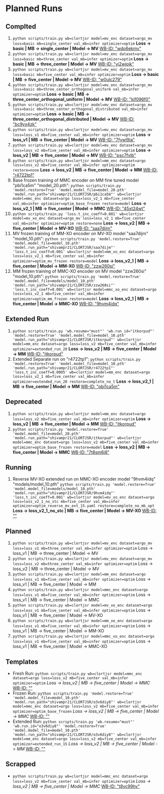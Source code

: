 # Planned Runs

## Complted

1. ```python scripts/train.py wb=clortjsr model=mv_enc dataset=argo_mv loss=basic mb=single_center val_mb=infer optimizer=optim``` **Loss -> basic | MB -> single_center | Model -> MV** [WB-ID: "wdo6ekmv"](shivampr21/CLORTJSR/wdo6ekmv)
2. ```python scripts/train.py wb=clortjsr model=mv_enc dataset=argo_mv loss=basic mb=three_center val_mb=infer optimizer=optim``` **Loss -> basic | MB -> three_center | Model -> MV** [WB-ID: "yi2wjojk"](shivampr21/CLORTJSR/yi2wjojk)
3. ```python scripts/train.py wb=clortjsr model=mv_enc dataset=argo_mv loss=basic mb=five_center val_mb=infer optimizer=optim``` **Loss -> basic | MB -> five_center | Model -> MV** [WB-ID: "w0ulc279"](shivampr21/CLORTJSR/w0ulc279)
4. ```python scripts/train.py wb=clortjsr model=mv_enc dataset=argo_mv loss=basic mb=three_center_orthogonal_uniform val_mb=infer optimizer=optim``` **Loss -> basic | MB -> three_center_orthogonal_uniform | Model -> MV** [WB-ID: "kif096f0"](shivampr21/CLORTJSR/kif096f0)
5. ```python scripts/train.py wb=clortjsr model=mv_enc dataset=argo_mv loss=basic mb=three_center_orthogonal_distributed val_mb=infer optimizer=optim``` **Loss -> basic | MB -> three_center_orthogonal_distributed | Model -> MV** [WB-ID: "bc9yx4zk"](shivampr21/CLORTJSR/bc9yx4zk)
6. ```python scripts/train.py wb=clortjsr model=mv_enc dataset=argo_mv loss=loss_v1 mb=five_center val_mb=infer optimizer=optim``` **Loss -> loss_v1 | MB -> five_center | Model -> MV** [WB-ID: "7fywl9ia"](shivampr21/CLORTJSR/7fywl9ia)
7. ```python scripts/train.py wb=clortjsr model=mv_enc dataset=argo_mv loss=loss_v2 mb=five_center val_mb=infer optimizer=optim``` **Loss -> loss_v2 | MB -> five_center | Model -> MV** [WB-ID: "psc7fvlb"](shivampr21/CLORTJSR/psc7fvlb)
8. ```python scripts/train.py wb=clortjsr model=mm_enc dataset=argo loss=loss_v2 mb=five_center val_mb=infer optimizer=optim restore=none``` **Loss -> loss_v2 | MB -> five_center | Model -> MM** [WB-ID: "r4722tp1"](shivampr21/CLORTJSR/r4722tp1)
9. Base frozen training of MMC encoder on MM fine tuned model "pbi1ca5m" "model_20.pth": ```python scripts/train.py 'model.restore=True' 'model.model_file=model_20.pth' 'model.run_path="shivampr21/CLORTJSR/pbi1ca5m"' wb=clortjsr model=mmc_enc dataset=argo loss=loss_v2_1 mb=five_center val_mb=infer optimizer=optim_base_frozen restore=model``` **Loss -> loss_v2_1 | MB -> five_center | Model -> MMC** [WB-ID: "45xt24wt"](shivampr21/CLORTJSR/45xt24wt)
10. ```python scripts/train.py 'loss.t_inc_coeff=0.001' wb=clortjsr model=mv_xo_enc dataset=argo_mv loss=loss_v2_1 mb=five_center val_mb=infer optimizer=optim restore=none``` **Loss -> loss_v2 | MB -> five_center | Model -> MV-XO** [WB-ID: "saa7dijm"](shivampr21/CLORTJSR/saa7dijm)
11. MV frozen training of MM-XO encoder on MV-XO model "saa7dijm" "model_10.pth": ```python scripts/train.py 'model.restore=True' 'model.model_file=model_10.pth' 'model.run_path="shivampr21/CLORTJSR/saa7dijm"' 'loss.t_inc_coeff=0.001' wb=clortjsr model=mm_xo_enc dataset=argo loss=loss_v2_1 mb=five_center val_mb=infer optimizer=optim_mv_frozen restore=model``` **Loss -> loss_v2_1 | MB -> five_center | Model -> MM-XO** [WB-ID: "zzw260si"](shivampr21/CLORTJSR/zzw260si)
12. MM frozen training of MMC-XO encoder on MV model "zzw260si" "model_10.pth": ```python scripts/train.py 'model.restore=True' 'model.model_file=models/model_10.pth' 'model.run_path="shivampr21/CLORTJSR/zzw260si"' 'loss.t_inc_coeff=0.001' wb=clortjsr model=mmc_xo_enc dataset=argo loss=loss_v2_1 mb=five_center val_mb=infer optimizer=optim_mm_frozen restore=model``` **Loss -> loss_v2_1 | MB -> five_center | Model -> MMC-XO** [WB-ID: "9hvm4idq"](shivampr21/CLORTJSR/9hvm4idq)

## Extended Run

1. ```python scripts/train.py 'wb.resume="must"' 'wb.run_id="itkorpud"' 'model.restore=True' 'model.model_file=model_10.pth' 'model.run_path="shivampr21/CLORTJSR/itkorpud"' wb=clortjsr model=mm_enc dataset=argo loss=loss_v2 mb=five_center val_mb=infer optimizer=extended_run_20``` **Loss -> loss_v2 | MB -> five_center | Model -> MM** [WB-ID: "itkorpud"](shivampr21/CLORTJSR/itkorpud)
2. Extended Separate run on "r4722tp1": ```python scripts/train.py 'model.restore=True' 'model.model_file=model_10.pth' 'model.run_path="shivampr21/CLORTJSR/r4722tp1"' 'loss.t_inc_coeff=0.0005' wb=clortjsr model=mm_enc dataset=argo loss=loss_v2_1 mb=five_center val_mb=infer optimizer=extended_run_20 restore=complete_no_t``` **Loss -> loss_v2_1 | MB -> five_center | Model -> MM** [WB-ID: "pbi1ca5m"](shivampr21/CLORTJSR/pbi1ca5m)

## Deprecated

1. ```python scripts/train.py wb=clortjsr model=mm_enc dataset=argo loss=loss_v2 mb=five_center val_mb=infer optimizer=optim``` **Loss -> loss_v2 | MB -> five_center | Model -> MM** [WB-ID: "itkorpud"](shivampr21/CLORTJSR/itkorpud)
2. ```python scripts/train.py 'model.restore=True' 'model.model_file=model_20.pth' 'model.run_path="shivampr21/CLORTJSR/itkorpud"' wb=clortjsr model=mmc_enc dataset=argo loss=loss_v2 mb=five_center val_mb=infer optimizer=optim_base_frozen restore=model``` **Loss -> loss_v2 | MB -> five_center | Model -> MMC** [WB-ID: "7t8sm6j8"](shivampr21/CLORTJSR/7t8sm6j8)

## Running

1. Reverse MV-XO extended run on MMC-XO encoder model "9hvm4idq" "models/model_10.pth" ```python scripts/train.py 'model.restore=True' 'model.model_file=models/model_10.pth' 'model.run_path="shivampr21/CLORTJSR/9hvm4idq"' 'loss.t_inc_coeff=0.001' wb=clortjsr model=mv_xo_enc dataset=argo loss=loss_v2_1_no_stc mb=five_center val_mb=infer optimizer=optim_reverse_mv_ext_15.yaml restore=complete_no_mb_opt``` **Loss -> loss_v2_1_no_stc | MB -> five_center | Model -> MV-XO** [WB-ID: ""](shivampr21/CLORTJSR/)

## Planned

1. ```python scripts/train.py wb=clortjsr model=mv_enc dataset=argo_mv loss=loss_v1 mb=three_center val_mb=infer optimizer=optim``` Loss -> loss_v1 | MB -> three_center | Model -> MV
2. ```python scripts/train.py wb=clortjsr model=mv_enc dataset=argo_mv loss=loss_v2 mb=three_center val_mb=infer optimizer=optim``` Loss -> loss_v2 | MB -> three_center | Model -> MV
3. ```python scripts/train.py wb=clortjsr model=mm_enc dataset=argo loss=loss_v1 mb=five_center val_mb=infer optimizer=optim``` Loss -> loss_v1 | MB -> five_center | Model -> MM
4. ```python scripts/train.py wb=clortjsr model=mmc_enc dataset=argo loss=loss_v1 mb=five_center val_mb=infer optimizer=optim``` Loss -> loss_v1 | MB -> five_center | Model -> MMC
5. ```python scripts/train.py wb=clortjsr model=mv_xo_enc dataset=argo loss=loss_v1 mb=five_center val_mb=infer optimizer=optim``` Loss -> loss_v1 | MB -> five_center | Model -> MV-XO
6. ```python scripts/train.py wb=clortjsr model=mm_xo_enc dataset=argo loss=loss_v1 mb=five_center val_mb=infer optimizer=optim``` Loss -> loss_v1 | MB -> five_center | Model -> MM-XO
7. ```python scripts/train.py wb=clortjsr model=mmc_xo_enc dataset=argo loss=loss_v1 mb=five_center val_mb=infer optimizer=optim``` Loss -> loss_v1 | MB -> five_center | Model -> MMC-XO

## Templates

- Fresh Run: ```python scripts/train.py wb=clortjsr model=mmc_enc dataset=argo loss=loss_v2 mb=five_center val_mb=infer optimizer=optim``` *Loss -> loss_v2 | MB -> five_center | Model -> MMC* [WB-ID: ""](shivampr21/CLORTJSR/)
- Frozen Run: ```python scripts/train.py 'model.restore=True' 'model.model_file=model_10.pth' 'model.run_path="shivampr21/CLORTJSR/o3v6diy8"' wb=clortjsr model=mmc_enc dataset=argo loss=loss_v2 mb=five_center val_mb=infer optimizer=optim_base_frozen``` *Loss -> loss_v2 | MB -> five_center | Model -> MMC* [WB-ID: ""](shivampr21/CLORTJSR/)
- Extended Run: ```python scripts/train.py 'wb.resume="must"' 'wb.run_id="o3v6diy8"' 'model.restore=True' 'model.model_file=model_10.pth' 'model.run_path="shivampr21/CLORTJSR/o3v6diy8"' wb=clortjsr model=mm_enc dataset=argo loss=loss_v2 mb=five_center val_mb=infer optimizer=extended_run_15``` *Loss -> loss_v2 | MB -> five_center | Model -> MM* [WB-ID: ""](shivampr21/CLORTJSR/)

## Scrapped

- ```python scripts/train.py wb=clortjsr model=mmc_enc dataset=argo loss=loss_v2 mb=five_center val_mb=infer optimizer=optim``` *Loss -> loss_v2 | MB -> five_center | Model -> MMC* [WB-ID: "t8yc99hv"](shivampr21/CLORTJSR/t8yc99hv)
